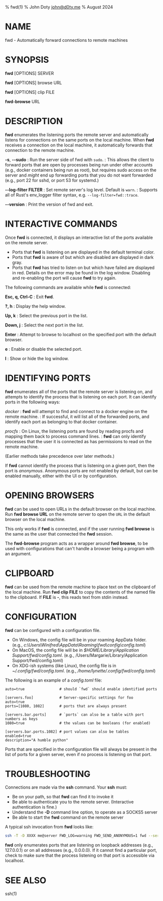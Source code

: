 % fwd(1)
% John Doty <john@d0ty.me>
% August 2024

# NAME

fwd - Automatically forward connections to remote machines

# SYNOPSIS

**fwd** [OPTIONS] SERVER

**fwd** [OPTIONS] browse URL

**fwd** [OPTIONS] clip FILE

**fwd-browse** URL

# DESCRIPTION

**fwd** enumerates the listening ports the remote server and automatically listens for connections on the same ports on the local machine.
When **fwd** receives a connection on the local machine, it automatically forwards that connection to the remote machine.

**-s**, **-\-sudo**
:    Run the server side of fwd with `sudo`.
:    This allows the client to forward ports that are open by processes being run under other accounts (e.g., docker containers being run as root), but requires sudo access on the server and *might* end up forwarding ports that you do not want forwarded (e.g., port 22 for sshd, or port 53 for systemd.)

**-\-log-filter** **FILTER**
:    Set remote server's log level. Default is `warn`.
:    Supports all of Rust's env_logger filter syntax, e.g. `--log-filter=fwd::trace`.

**-\-version**
:    Print the version of fwd and exit.

# INTERACTIVE COMMANDS

Once **fwd** is connected, it displays an interactive list of the ports available on the remote server.

- Ports that **fwd** is listening on are displayed in the default terminal color.
- Ports that **fwd** is aware of but which are disabled are displayed in dark gray.
- Ports that **fwd** has tried to listen on but which have failed are displayed in red.
  Details on the error may be found in the log window.
  Disabling and re-enabling the port will cause **fwd** to try again.

The following commands are available while **fwd** is connected:

**Esc, q, Ctrl-C**
:    Exit **fwd**.

**?, h**
:    Display the help window.

**Up, k**
:    Select the previous port in the list.

**Down, j**
:    Select the next port in the list.

**Enter**
:    Attempt to browse to localhost on the specified port with the default browser.

**e**
:    Enable or disable the selected port.

**l**
:    Show or hide the log window.

# IDENTIFYING PORTS

**fwd** enumerates all of the ports that the remote server is listening on, and attempts to identify the process that is listening on each port.
It can identify ports in the following ways:

*docker*
:    **fwd** will attempt to find and connect to a docker engine on the remote machine.
:    If successful, it will list all of the forwarded ports, and identify each port as belonging to that docker container.

*procfs*
:    On Linux, the listening ports are found by reading procfs and mapping them back to process command lines.
:    **fwd** can only identify processes that the user it is connected as has permissions to read on the remote machine.

(Earlier methods take precedence over later methods.)

If **fwd** cannot identify the process that is listening on a given port, then the port is *anonymous*.
Anonymous ports are not enabled by default, but can be enabled manually, either with the UI or by configuration.

# OPENING BROWSERS
**fwd** can be used to open URLs in the default browser on the local machine.
Run **fwd browse URL** on the remote server to open the `URL` in the default browser on the local machine.

This only works if **fwd** is connected, and if the user running **fwd browse** is the same as the user that connected the **fwd** session.

The **fwd-browse** program acts as a wrapper around **fwd browse**, to be used with configurations that can't handle a browser being a program with an argument.

# CLIPBOARD
**fwd** can be used from the remote machine to place text on the clipboard of the local machine.
Run **fwd clip FILE** to copy the contents of the named file to the clipboard.
If **FILE** is **-**, this reads text from stdin instead.

# CONFIGURATION
**fwd** can be configured with a configuration file.

- On Windows, the config file will be in your roaming AppData folder.
  (e.g., *c:\\Users\\Winifred\\AppData\\Roaming\\fwd\\config\\config.toml*)
- On MacOS, the config file will be in *$HOME/Library/Application Support/fwd/config.toml*.
  (e.g., /Users/Margarie/Library/Application Support/fwd/config.toml)
- On XDG-ish systems (like Linux), the config file is in *~/.config/fwd/config.toml*.
  (e.g., */home/lynette/.config/fwd/config.toml*)

The following is an example of a *config.toml* file:

```
auto=true                # should `fwd` should enable identified ports

[servers.foo]            # Server-specific settings for foo
auto=true
ports=[1080, 1082]       # ports that are always present

[servers.bar.ports]      # `ports` can also be a table with port numbers as keys
1080=true                # the values can be booleans (for enabled)

[servers.bar.ports.1082] # port values can also be tables
enabled=true
description="A humble python"
```

Ports that are specified in the configuration file will always be present in the list of ports for a given server, even if no process is listening on that port.

# TROUBLESHOOTING

Connections are made via the **ssh** command.
Your **ssh** must:

- Be on your path, so that **fwd** can find it to invoke it
- Be able to authenticate you to the remote server.
  (Interactive authentication is fine.)
- Understand the **-D** command line option, to operate as a SOCKS5 server
- Be able to start the **fwd** command on the remote server

A typical ssh invocation from **fwd** looks like:

```bash
ssh -T -D XXXX me@server FWD_LOG=warning FWD_SEND_ANONYMOUS=1 fwd --server
```

**fwd** only enumerates ports that are listening on loopback addresses (e.g., 127.0.0.1) or on all addresses (e.g., 0.0.0.0).
If it cannot find a particular port, check to make sure that the process listening on that port is accessible via localhost.

# SEE ALSO

ssh(1)
